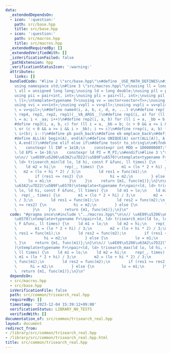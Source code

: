 ```yaml
---
data:
  _extendedDependsOn:
  - icon: ':question:'
    path: src/base.hpp
    title: src/base.hpp
  - icon: ':question:'
    path: src/macros.hpp
    title: src/macros.hpp
  _extendedRequiredBy: []
  _extendedVerifiedWith: []
  _isVerificationFailed: false
  _pathExtension: hpp
  _verificationStatusIcon: ':warning:'
  attributes:
    links: []
  bundledCode: "#line 2 \"src/base.hpp\"\n#define _USE_MATH_DEFINES\n#include <bits/stdc++.h>\n\
    using namespace std;\n#line 3 \"src/macros.hpp\"\n\nusing ll = long long;\nusing\
    \ ull = unsigned long long;\nusing ld = long double;\nusing pll = pair<ll, ll>;\n\
    using pii = pair<int, int>;\nusing pli = pair<ll, int>;\nusing pil = pair<int,\
    \ ll>;\ntemplate<typename T>\nusing vv = vector<vector<T>>;\nusing vvl = vv<ll>;\n\
    using vvi = vv<int>;\nusing vvpll = vv<pll>;\nusing vvpli = vv<pli>;\nusing vvpil\
    \ = vv<pil>;\n#define name4(i, a, b, c, d, e, ...) e\n#define rep(...) name4(__VA_ARGS__,\
    \ rep4, rep3, rep2, rep1)(__VA_ARGS__)\n#define rep1(i, a) for (ll i = 0, _aa\
    \ = a; i < _aa; i++)\n#define rep2(i, a, b) for (ll i = a, _bb = b; i < _bb; i++)\n\
    #define rep3(i, a, b, c) for (ll i = a, _bb = b; (c > 0 && a <= i && i < _bb)\
    \ or (c < 0 && a >= i && i > _bb); i += c)\n#define rrep(i, a, b) for (ll i=(a);\
    \ i>(b); i--)\n#define pb push_back\n#define eb emplace_back\n#define mkp make_pair\n\
    #define ALL(A) begin(A), end(A)\n#define UNIQUE(A) sort(ALL(A)), A.erase(unique(ALL(A)),\
    \ A.end())\n#define elif else if\n#define tostr to_string\n\n#ifndef CONSTANTS\n\
    \    constexpr ll INF = 1e18;\n    constexpr int MOD = 1000000007;\n    constexpr\
    \ ld EPS = 1e-10;\n    constexpr ld PI = M_PI;\n#endif\n#line 3 \"src/common/trisearch_real.hpp\"\
    \n\n// \u4E09\u5206\u63A2\u7D22(\u5B9F\u6570)\ntemplate<typename F>\npair<ld,\
    \ ld> trisearch_min(ld lo, ld hi, const F &func, ll times) {\n    ld m1 = lo;\n\
    \    ld m2 = hi;\n    rep(_, times) {\n        m1 = (lo * 2 + hi) / 3;\n     \
    \   m2 = (lo + hi * 2) / 3;\n        ld res1 = func(m1);\n        ld res2 = func(m2);\n\
    \        if (res1 <= res2) {\n            hi = m2;\n        } else {\n       \
    \     lo = m1;\n        }\n    }\n    return {m1, func(m1)};\n}\n\n// \u4E09\u5206\
    \u63A2\u7D22(\u5B9F\u6570)\ntemplate<typename F>\npair<ld, ld> trisearch_max(ld\
    \ lo, ld hi, const F &func, ll times) {\n    ld m1 = lo;\n    ld m2 = hi;\n  \
    \  rep(_, times) {\n        m1 = (lo * 2 + hi) / 3;\n        m2 = (lo + hi * 2)\
    \ / 3;\n        ld res1 = func(m1);\n        ld res2 = func(m2);\n        if (res1\
    \ >= res2) {\n            hi = m2;\n        } else {\n            lo = m1;\n \
    \       }\n    }\n    return {m1, func(m1)};\n}\n"
  code: "#pragma once\n#include \"../macros.hpp\"\n\n// \u4E09\u5206\u63A2\u7D22(\u5B9F\
    \u6570)\ntemplate<typename F>\npair<ld, ld> trisearch_min(ld lo, ld hi, const\
    \ F &func, ll times) {\n    ld m1 = lo;\n    ld m2 = hi;\n    rep(_, times) {\n\
    \        m1 = (lo * 2 + hi) / 3;\n        m2 = (lo + hi * 2) / 3;\n        ld\
    \ res1 = func(m1);\n        ld res2 = func(m2);\n        if (res1 <= res2) {\n\
    \            hi = m2;\n        } else {\n            lo = m1;\n        }\n   \
    \ }\n    return {m1, func(m1)};\n}\n\n// \u4E09\u5206\u63A2\u7D22(\u5B9F\u6570\
    )\ntemplate<typename F>\npair<ld, ld> trisearch_max(ld lo, ld hi, const F &func,\
    \ ll times) {\n    ld m1 = lo;\n    ld m2 = hi;\n    rep(_, times) {\n       \
    \ m1 = (lo * 2 + hi) / 3;\n        m2 = (lo + hi * 2) / 3;\n        ld res1 =\
    \ func(m1);\n        ld res2 = func(m2);\n        if (res1 >= res2) {\n      \
    \      hi = m2;\n        } else {\n            lo = m1;\n        }\n    }\n  \
    \  return {m1, func(m1)};\n}\n"
  dependsOn:
  - src/macros.hpp
  - src/base.hpp
  isVerificationFile: false
  path: src/common/trisearch_real.hpp
  requiredBy: []
  timestamp: '2023-12-04 15:39:12+09:00'
  verificationStatus: LIBRARY_NO_TESTS
  verifiedWith: []
documentation_of: src/common/trisearch_real.hpp
layout: document
redirect_from:
- /library/src/common/trisearch_real.hpp
- /library/src/common/trisearch_real.hpp.html
title: src/common/trisearch_real.hpp
---
```

